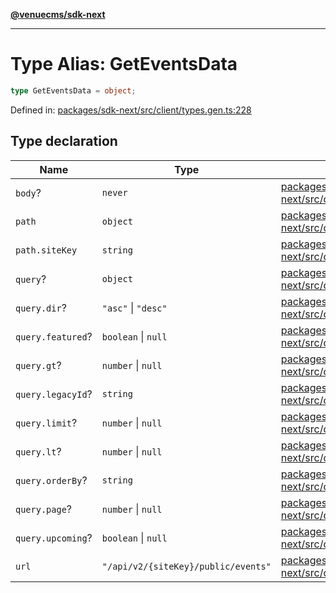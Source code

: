 [**@venuecms/sdk-next**](../Index.md)

***

# Type Alias: GetEventsData

```ts
type GetEventsData = object;
```

Defined in: [packages/sdk-next/src/client/types.gen.ts:228](https://github.com/venuecms/sdk/blob/93f6bf3ae5c71ab7e4dd72baca4ddff927ddbc9f/packages/sdk-next/src/client/types.gen.ts#L228)

## Type declaration

| Name | Type | Defined in |
| ------ | ------ | ------ |
| <a id="body"></a> `body`? | `never` | [packages/sdk-next/src/client/types.gen.ts:229](https://github.com/venuecms/sdk/blob/93f6bf3ae5c71ab7e4dd72baca4ddff927ddbc9f/packages/sdk-next/src/client/types.gen.ts#L229) |
| <a id="path"></a> `path` | `object` | [packages/sdk-next/src/client/types.gen.ts:230](https://github.com/venuecms/sdk/blob/93f6bf3ae5c71ab7e4dd72baca4ddff927ddbc9f/packages/sdk-next/src/client/types.gen.ts#L230) |
| `path.siteKey` | `string` | [packages/sdk-next/src/client/types.gen.ts:231](https://github.com/venuecms/sdk/blob/93f6bf3ae5c71ab7e4dd72baca4ddff927ddbc9f/packages/sdk-next/src/client/types.gen.ts#L231) |
| <a id="query"></a> `query`? | `object` | [packages/sdk-next/src/client/types.gen.ts:233](https://github.com/venuecms/sdk/blob/93f6bf3ae5c71ab7e4dd72baca4ddff927ddbc9f/packages/sdk-next/src/client/types.gen.ts#L233) |
| `query.dir`? | `"asc"` \| `"desc"` | [packages/sdk-next/src/client/types.gen.ts:237](https://github.com/venuecms/sdk/blob/93f6bf3ae5c71ab7e4dd72baca4ddff927ddbc9f/packages/sdk-next/src/client/types.gen.ts#L237) |
| `query.featured`? | `boolean` \| `null` | [packages/sdk-next/src/client/types.gen.ts:238](https://github.com/venuecms/sdk/blob/93f6bf3ae5c71ab7e4dd72baca4ddff927ddbc9f/packages/sdk-next/src/client/types.gen.ts#L238) |
| `query.gt`? | `number` \| `null` | [packages/sdk-next/src/client/types.gen.ts:241](https://github.com/venuecms/sdk/blob/93f6bf3ae5c71ab7e4dd72baca4ddff927ddbc9f/packages/sdk-next/src/client/types.gen.ts#L241) |
| `query.legacyId`? | `string` | [packages/sdk-next/src/client/types.gen.ts:242](https://github.com/venuecms/sdk/blob/93f6bf3ae5c71ab7e4dd72baca4ddff927ddbc9f/packages/sdk-next/src/client/types.gen.ts#L242) |
| `query.limit`? | `number` \| `null` | [packages/sdk-next/src/client/types.gen.ts:234](https://github.com/venuecms/sdk/blob/93f6bf3ae5c71ab7e4dd72baca4ddff927ddbc9f/packages/sdk-next/src/client/types.gen.ts#L234) |
| `query.lt`? | `number` \| `null` | [packages/sdk-next/src/client/types.gen.ts:240](https://github.com/venuecms/sdk/blob/93f6bf3ae5c71ab7e4dd72baca4ddff927ddbc9f/packages/sdk-next/src/client/types.gen.ts#L240) |
| `query.orderBy`? | `string` | [packages/sdk-next/src/client/types.gen.ts:236](https://github.com/venuecms/sdk/blob/93f6bf3ae5c71ab7e4dd72baca4ddff927ddbc9f/packages/sdk-next/src/client/types.gen.ts#L236) |
| `query.page`? | `number` \| `null` | [packages/sdk-next/src/client/types.gen.ts:235](https://github.com/venuecms/sdk/blob/93f6bf3ae5c71ab7e4dd72baca4ddff927ddbc9f/packages/sdk-next/src/client/types.gen.ts#L235) |
| `query.upcoming`? | `boolean` \| `null` | [packages/sdk-next/src/client/types.gen.ts:239](https://github.com/venuecms/sdk/blob/93f6bf3ae5c71ab7e4dd72baca4ddff927ddbc9f/packages/sdk-next/src/client/types.gen.ts#L239) |
| <a id="url"></a> `url` | `"/api/v2/{siteKey}/public/events"` | [packages/sdk-next/src/client/types.gen.ts:244](https://github.com/venuecms/sdk/blob/93f6bf3ae5c71ab7e4dd72baca4ddff927ddbc9f/packages/sdk-next/src/client/types.gen.ts#L244) |
